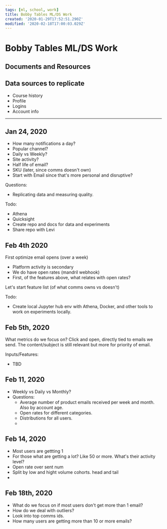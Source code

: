 ```yaml
---
tags: [ml, school, work]
title: Bobby Tables ML/DS Work
created: '2020-01-29T17:52:51.290Z'
modified: '2020-02-18T17:00:03.029Z'
---
```


# Bobby Tables ML/DS Work


## Documents and Resources

## Data sources to replicate
- Course history
- Profile
- Logins
- Account info

---

## Jan 24, 2020
- How many notifications a day?
- Popular channel?
- Daily vs Weekly?
- Site activity? 
- Half life of email?
- SKU (later, since comms doesn't own)
- Start with Email since that's more personal and disruptive? 

Questions: 
- Replicating data and measuring quality. 

Todo: 
- Athena
- Quicksight
- Create repo and docs for data and experiments 
- Share repo with Levi 

## Feb 4th 2020

First optimize email opens (over a week)
- Platform activity is secondary
- We do have open rates (mandril webhook)
- First, of the features above, what relates with open rates?

Let's start feature list (of what comms owns vs doesn't)

Todo: 
- Create local Jupyter hub env with Athena, Docker, and other tools to work on experiments locally. 

## Feb 5th, 2020
What metrics do we focus on? Click and open, directly tied to emails we send. The content/subject is still relevant but more for priority of email. 

Inputs/Features:
-  TBD

## Feb 11, 2020
- Weekly vs Daily vs Monthly? 
- Questions: 
  - Average number of product emails received per week and month. Also by account age. 
  - Open rates for different categories. 
  - Distributions for all users. 
  - 

## Feb 14, 2020
- Most users are gettting 1
- For those what are getting a lot? Like 50 or more. What's their activity level?
- Open rate over sent num
- Split by low and hight volume cohorts. head and tail
- 


## Feb 18th, 2020
- What do we focus on if most users don't get more than 1 email? 
- How do we deal with outliers? 
- Look into top comms ids.
- How many users are getting more than 10 or more emails? 

